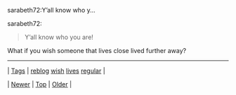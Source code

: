 <!--
title: sarabeth72
date: 2020-06-28T15:27:00.071Z
tags: reblog, wish, lives, regular
-->


sarabeth72:Y’all know who y...

<p>sarabeth72:</p><blockquote><p>Y’all know who you are!</p></blockquote>

<p>What if you wish someone that lives close lived further away?</p>

<!--BOTTOM-POST-NAVIGATION-->
---

| [Tags](tags.md) | [reblog](tag-reblog.md) [wish](tag-wish.md) [lives](tag-lives.md) [regular](tag-regular.md) |

| [Newer](112405912084.md) | [Top](index.md) | [Older](112510942907.md) |